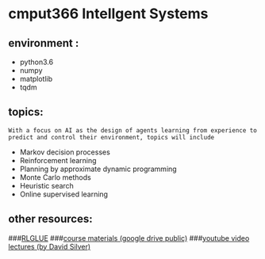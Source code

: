 # cmput366 Intellgent Systems

## environment : 
* python3.6 
* numpy 
* matplotlib 
* tqdm

## topics:
`With a focus on AI as the design of agents learning from experience to predict and control their environment, topics will include`
* Markov decision processes </br>
* Reinforcement learning</br>
* Planning by approximate dynamic programming</br>
* Monte Carlo methods</br>
* Heuristic search</br>
* Online supervised learning</br>

## other resources:
###[RLGLUE](https://sites.google.com/a/rl-community.org/rl-glue/Home?authuser=0)
###[course materials (google drive public)](https://drive.google.com/drive/u/0/folders/1Ll1ntr5zKjzix7Y9HxTtAc5Eclm9cq4M)
###[youtube video lectures (by David Silver)](https://www.youtube.com/watch?v=2pWv7GOvuf0&list=PLqYmG7hTraZDM-OYHWgPebj2MfCFzFObQ)
